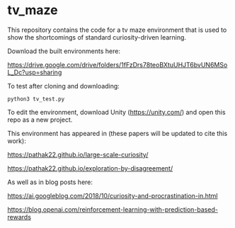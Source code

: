 # tv_maze

This repository contains the code for a tv maze environment that is used to show the shortcomings of standard curiosity-driven learning.

Download the built environments here: 

https://drive.google.com/drive/folders/1fFzDrs78teoBXtuUHJT6bvUN6MSoL_Dc?usp=sharing

To test after cloning and downloading:
```Shell
python3 tv_test.py
```

To edit the environment, download Unity (https://unity.com/) and open this repo as a new project.

This environment has appeared in (these papers will be updated to cite this work):

https://pathak22.github.io/large-scale-curiosity/

https://pathak22.github.io/exploration-by-disagreement/

As well as in blog posts here:

https://ai.googleblog.com/2018/10/curiosity-and-procrastination-in.html

https://blog.openai.com/reinforcement-learning-with-prediction-based-rewards 
